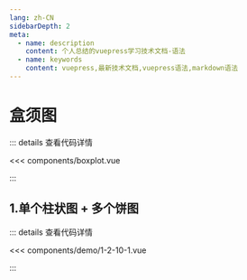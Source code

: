 ```yaml
---
lang: zh-CN
sidebarDepth: 2
meta:
  - name: description
    content: 个人总结的vuepress学习技术文档-语法
  - name: keywords
    content: vuepress,最新技术文档,vuepress语法,markdown语法
---
```


# 盒须图

::: details 查看代码详情

<<< components/boxplot.vue

:::

## 1.单个柱状图 + 多个饼图

  <Container url="/resume/demo/?type=echarts&name=1-2-10-1.vue" />

::: details 查看代码详情

<<< components/demo/1-2-10-1.vue

:::